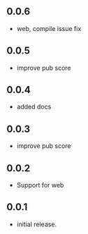 ## 0.0.6

* web, compile issue fix
## 0.0.5

* improve pub score
## 0.0.4

* added docs
## 0.0.3

* improve pub score
## 0.0.2

* Support for web
## 0.0.1

* initial release.
